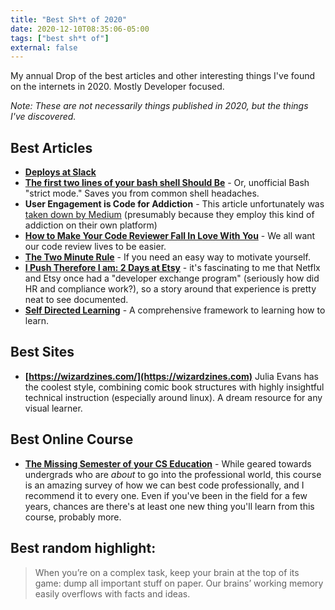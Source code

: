 ```yaml
---
title: "Best Sh*t of 2020"
date: 2020-12-10T08:35:06-05:00
tags: ["best sh*t of"]
external: false
---
```


My annual Drop of the best articles and other interesting things I've found on the internets in 2020. Mostly Developer focused.

_Note: These are not necessarily things published in 2020, but the things I've discovered._

## Best Articles

- **[Deploys at Slack](https://slack.engineering/deploys-at-slack/)** 
- **[The first two lines of your bash shell Should Be](https://ashishb.net/all/the-first-two-statements-of-your-bash-script-should-be/)** - Or, unofficial Bash "strict mode." Saves you from common shell headaches.
- **User Engagement is Code for Addiction** - This article unfortunately was [taken down by Medium](/organizing-knowledge/#but-im-stil-in-control) (presumably because they employ this kind of addiction on their
own platform)
- **[How to Make Your Code Reviewer Fall In Love With You](https://mtlynch.io/code-review-love/)** - We all want
our code review lives to be easier.
- **[The Two Minute Rule](https://hoanhan.co/posts/2-minute-rule/)** - If you need an easy way to motivate yourself.
- **[I Push Therefore I am: 2 Days at Etsy](http://mhawthorne.net/posts/2013-etsy-netflix-I-push-therefore-I-am/)** - it's fascinating to me that Netflx and Etsy once had a "developer exchange program" (seriously how did HR and compliance work?), so a story around that experience is pretty neat to see documented.
- **[Self Directed Learning](https://www.jjude.com/sdl/)** - A comprehensive framework to learning how to learn.

## Best Sites

- **[https://wizardzines.com/](https://wizardzines.com)** Julia Evans has the coolest style, combining comic book structures with
highly insightful technical instruction (especially around linux). A dream resource for any visual learner.

## Best Online Course

- **[The Missing Semester of your CS Education](https://missing.csail.mit.edu/)** - While geared towards undergrads
who are _about_ to go into the professional world, this course is an amazing survey of how we can best code professionally, and I recommend it to every one. Even if you've been in the field for a few years, chances are
there's at least one new thing you'll learn from this course, probably more.

## Best random highlight:

> When you’re on a complex task, keep your brain at the top of its game: dump all important stuff on paper. Our brains’ working memory easily overflows with facts and ideas.